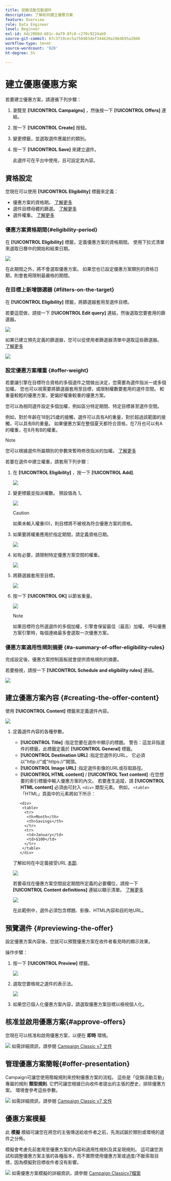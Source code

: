 ```yaml
---
title: 促銷活動互動選件
description: 了解如何建立優惠方案
feature: Overview
role: Data Engineer
level: Beginner
exl-id: 4dc2008d-681c-4a79-8fc8-c270c9224ab9
source-git-commit: 87c3f19cec5a756983def344620a1964b95a20d6
workflow-type: tm+mt
source-wordcount: '920'
ht-degree: 5%

---
```


# 建立優惠優惠方案

若要建立優惠方案，請遵循下列步驟：

1. 瀏覽至 **[!UICONTROL Campaigns]** ，然後按一下 **[!UICONTROL Offers]** 連結。

1. 按一下 **[!UICONTROL Create]** 按鈕。

1. 變更標籤，並選取選件應屬於的類別。

1. 按一下 **[!UICONTROL Save]** 來建立選件。

   此選件可在平台中使用，且可設定其內容。

## 資格設定

您現在可以使用 **[!UICONTROL Eligibility]** 標籤來定義：

* 優惠方案的資格期。 [了解更多](#eligibility-period)
* 選件目標母體的篩選。 [了解更多](#filters-on-the-target)
* 選件權重。 [了解更多](#offer-weight)

### 優惠方案資格期間{#eligibility-period}

在 **[!UICONTROL Eligibility]** 標籤，定義優惠方案的資格期間。 使用下拉式清單來選取日曆中的開始和結束日期。

![](assets/offer_eligibility_create_002.png)

在此期間之外，將不會選取優惠方案。 如果您也已設定優惠方案類別的資格日期，則會套用限制最嚴格的期間。

### 在目標上新增篩選器 {#filters-on-the-target}

在 **[!UICONTROL Eligibility]** 標籤，將篩選器套用至選件目標。

若要這麼做，請按一下 **[!UICONTROL Edit query]** 連結，然後選取您要套用的篩選器。

![](assets/offer_eligibility_create_003.png)

如果已建立預先定義的篩選器，您可以從使用者篩選器清單中選取這些篩選器。 [了解更多](interaction-predefined-filters.md)

![](assets/offer_eligibility_create_004.png)

### 設定優惠方案權重 {#offer-weight}

若要讓引擎在目標符合資格的多個選件之間做出決定，您需要為選件指派一或多個加權。 您也可以視需要將篩選器套用至目標，或限制權數要套用的選件空間。 較重量較輕的優惠方案，更偏好權重較重的優惠方案。

您可以為相同選件設定多個加權，例如區分特定期間、特定目標甚至選件空間。

例如，對於年齡在18到25歲的接觸，選件可以具有A的重量，對於超過該範圍的接觸，可以具有B的重量。 如果優惠方案在整個夏天都符合資格，在7月也可以有A的權重，在8月有B的權重。

>[!NOTE]
>
>您可以根據選件所屬類別的參數來暫時修改指派的加權。 [了解更多](interaction-offer-catalog.md#creating-offer-categories)

若要在選件中建立權重，請套用下列步驟：

1. 在 **[!UICONTROL Eligibility]** ，按一下 **[!UICONTROL Add]**.

   ![](assets/offer_weight_create_001.png)

1. 變更標籤並指派權數。 預設值為 1。

   ![](assets/offer_weight_create_006.png)

   >[!CAUTION]
   >
   >如果未輸入權重(0)，則目標將不被視為符合優惠方案的資格。

1. 如果要將權重應用於指定期間，請定義資格日期。

   ![](assets/offer_weight_create_002.png)

1. 如有必要，請限制特定優惠方案空間的權重。

   ![](assets/offer_weight_create_003.png)

1. 將篩選器套用至目標。

   ![](assets/offer_weight_create_004.png)

1. 按一下 **[!UICONTROL OK]** 以節省重量。

   ![](assets/offer_weight_create_005.png)

   >[!NOTE]
   >
   >如果目標符合所選選件的多個加權，引擎會保留最佳（最高）加權。 呼叫優惠方案引擎時，每個連絡最多會選取一次優惠方案。

### 優惠方案適用性規則摘要 {#a-summary-of-offer-eligibility-rules}

完成設定後，優惠方案控制面板就會提供資格規則的摘要。

若要檢視，請按一下 **[!UICONTROL Schedule and eligibility rules]** 連結。

![](assets/offer_eligibility_create_005.png)

## 建立優惠方案內容 {#creating-the-offer-content}

使用 **[!UICONTROL Content]** 標籤來定義選件內容。

![](assets/offer_content_create_001.png)

1. 定義選件內容的各種參數。

   * **[!UICONTROL Title]** :指定您要在選件中顯示的標題。 警告：這並非指選件的標籤，此標籤定義於 **[!UICONTROL General]** 標籤。
   * **[!UICONTROL Destination URL]** :指定您選件的URL。 它必須以&quot;http://&quot;或&quot;https://&quot;開頭。
   * **[!UICONTROL Image URL]** :指定選件影像的URL或存取路徑。
   * **[!UICONTROL HTML content]** / **[!UICONTROL Text content]** :在您想要的索引標籤中輸入優惠方案的內文。 若要產生追蹤，請 **[!UICONTROL HTML content]** 必須由可封入 `<div>` 類型元素。 例如， `<table>` 「HTML」頁面中的元素將如下所示：

   ```
      <div> 
       <table>
        <tr>
         <th>Month</th>
         <th>Savings</th>   
        </tr>   
        <tr>    
         <td>January</td>
         <td>$100</td>   
        </tr> 
       </table> 
      </div>
   ```

   了解如何在中定義接受URL [本節](interaction-offer-spaces.md#configuring-the-status-when-the-proposition-is-accepted).

   ![](assets/offer_content_create_002.png)

   若要尋找在優惠方案空間設定期間所定義的必要欄位，請按一下 **[!UICONTROL Content definitions]** 連結以顯示清單。 [了解更多](interaction-offer-spaces.md)

   ![](assets/offer_content_create_003.png)

   在此範例中，選件必須包含標題、影像、HTML內容和目的地URL。

## 預覽選件 {#previewing-the-offer}

設定優惠方案內容後，您就可以預覽優惠方案在收件者看見時的顯示效果。

操作步驟：

1. 按一下 **[!UICONTROL Preview]** 標籤。

   ![](assets/offer_preview_create_001.png)

1. 選取您要檢視之選件的表示法。

   ![](assets/offer_preview_create_002.png)

1. 如果您已個人化優惠方案內容，請選取優惠方案目標以檢視個人化。

<!--

## Create a hypothesis on an offer {#creating-a-hypothesis-on-an-offer}

You can create hypotheses on your offer propositions. This lets you determine the impact of your offers on purchases carried out for the product concerned.

>[!NOTE]
>
>These hypotheses are carried out via Response Manager. Please check your license agreement.

Hypotheses carried out on an offer proposition are referenced in their **[!UICONTROL Measure]** tab.

Creating hypotheses is detailed in [this page](../../campaign/using/about-response-manager.md).

-->

## 核准並啟用優惠方案{#approve-offers}

您現在可以核准和啟用優惠方案，以便在 **即時** 環境。

![](../assets/do-not-localize/book.png) 如需詳細資訊，請參閱 [Campaign Classic v7 文件](https://experienceleague.adobe.com/docs/campaign-classic/using/managing-offers/managing-an-offer-catalog/approving-and-activating-an-offer.html?lang=en#approving-offer-content)

## 管理優惠方案簡報{#offer-presentation}

Campaign可讓您使用簡報規則來控制優惠方案的流程。 這些是「促銷活動互動」專屬的規則 **類型規則**. 它們可讓您根據已向收件者提出的主張的歷史，排除優惠方案。 環境會參考這些參數。

![](../assets/do-not-localize/book.png) 如需詳細資訊，請參閱 [Campaign Classic v7 文件](https://experienceleague.adobe.com/docs/campaign-classic/using/managing-offers/managing-an-offer-catalog/managing-offer-presentation.html?lang=en#managing-offers)

## 優惠方案模擬

此 **模擬** 模組可讓您在將您的主張傳送給收件者之前，先測試屬於類別或環境的選件之分佈。

模擬會考慮先前套用至優惠方案的內容和適用性規則及其呈現規則。 這可讓您測試和調整優惠方案主張的各種版本，而不實際使用優惠方案或過度/不斷索取目標，因為模擬對目標收件者沒有影響。

![](../assets/do-not-localize/book.png) 如需優惠方案模擬的詳細資訊，請參閱 [Campaign Classicv7檔案](https://experienceleague.adobe.com/docs/campaign-classic/using/managing-offers/simulating-offers/about-offers-simulation.html?lang=en)
